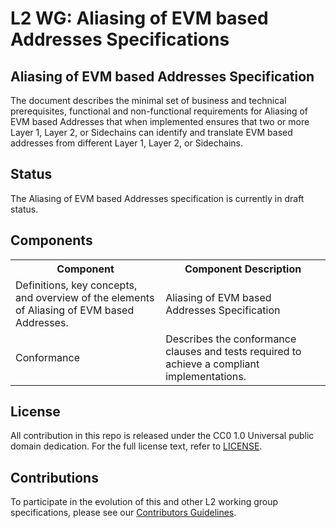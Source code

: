 # L2 WG: Aliasing of EVM based Addresses Specifications


## Aliasing of EVM based Addresses Specification

The document describes the minimal set of business and technical prerequisites, functional and non-functional requirements for Aliasing of EVM based Addresses that when implemented ensures that two or more Layer 1, Layer 2, or Sidechains can identify and translate EVM based addresses from different Layer 1, Layer 2, or Sidechains.

## Status

The Aliasing of EVM based Addresses specification is currently in draft status.

## Components

<table>
<tr>
    <th>Component</th>
    <th>Component Description</th>
  </tr>
  <tr>
    <td>Definitions, key concepts, and overview of the elements of Aliasing of EVM based Addresses.</td>
    <td>Aliasing of EVM based Addresses Specification</td>
  </tr>
  <tr>
    <td>Conformance</td>
    <td>Describes the conformance clauses and tests required to achieve a compliant implementations.</td>
  </tr>
</table>

## License

All contribution in this repo is released under the CC0 1.0 Universal public domain dedication. For the full license text, refer to [LICENSE](https://github.com/ethereum-oasis/baseline/blob/master/LICENSE).

## Contributions

To participate in the evolution of this and other L2 working group specifications, please see our [Contributors Guidelines](https://github.com/eea-oasis/L2/blob/main/CONTRIBUTING.md).
